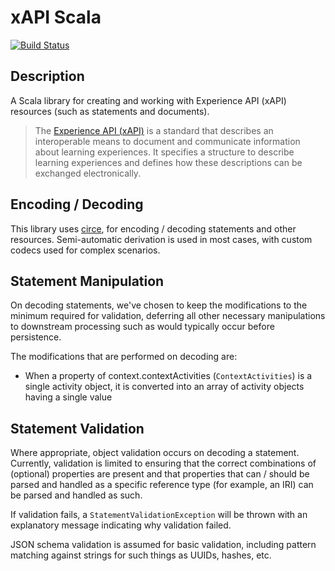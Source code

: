 # xAPI Scala

[![Build Status](https://github.com/integralla/xapi-scala/actions/workflows/scala.yml/badge.svg)](https://github.com/integralla/xapi-scala/actions/workflows/scala.yml)

## Description

A Scala library for creating and working with Experience API (xAPI) resources (such as statements
and documents).

> The [Experience API (xAPI)](https://xapi.ieee-saopen.org/) is a standard that describes an
> interoperable means to document and communicate information about learning experiences. It
> specifies a structure to describe learning experiences and defines how these descriptions can be
> exchanged electronically.

## Encoding / Decoding

This library uses [circe](https://circe.github.io/circe/), for encoding / decoding statements and
other resources. Semi-automatic derivation is used in most cases, with custom codecs used for
complex scenarios.

## Statement Manipulation

On decoding statements, we've chosen to keep the modifications to the minimum required for
validation, deferring all other necessary manipulations to downstream processing such as would
typically occur before persistence.

The modifications that are performed on decoding are:

* When a property of context.contextActivities (`ContextActivities`) is a single activity object, it
  is converted into an array of activity objects having a single value

## Statement Validation

Where appropriate, object validation occurs on decoding a statement. Currently, validation is
limited to ensuring that the correct combinations of (optional) properties are present and that
properties that can / should be parsed and handled as a specific reference type (for example, an
IRI) can be parsed and handled as such.

If validation fails, a `StatementValidationException` will be thrown with an explanatory message
indicating why validation failed.

JSON schema validation is assumed for basic validation, including pattern matching against strings
for such things as UUIDs, hashes, etc.

